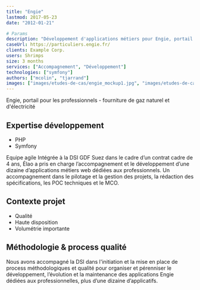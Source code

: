 ```yaml
---
title: "Engie"
lastmod: 2017-05-23
date: "2012-01-21"

# Params
description: "Développement d'applications métiers pour Engie, portail pour les professionnels. Technologies employées : PHP, Symfony."
caseUrl: https://particuliers.engie.fr/
clients: Example Corp.
users: Shrimps
size: 3 months
services: ["Accompagnement", "Développement"]
technologies: ["symfony"]
authors: ["mcolin", "tjarrand"]
images: ["images/etudes-de-cas/engie_mockup1.jpg", "images/etudes-de-cas/engie_mockup1.jpg", "images/etudes-de-cas/engie.png"]
---
```



Engie, portail pour les professionnels - fourniture de gaz naturel et d'électricité

## Expertise développement

* PHP
* Symfony
  
Equipe agile Intégrée à la DSI GDF Suez dans le cadre d’un contrat cadre de 4 ans, Élao a pris en charge l’accompagnement et le développement d’une dizaine d’applications métiers web dédiées aux professionnels. Un accompagnement dans le pilotage et la gestion des projets, la rédaction des spécifications, les POC techniques et le MCO.

## Contexte projet

* Qualité
* Haute disposition
* Volumétrie importante

## Méthodologie & process qualité

Nous avons accompagné la DSI dans l'initiation et la mise en place de process méthodologiques et qualité pour organiser et pérenniser le développement, l’évolution et la maintenance des applications Engie dédiées aux professionnelles, plus d’une dizaine d’applicatifs.
